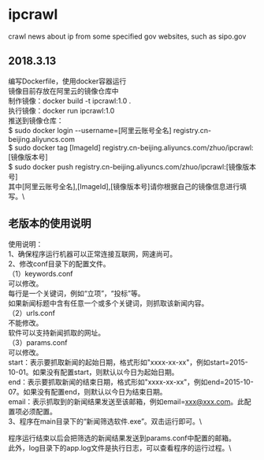 # ipcrawl

crawl news about ip from some specified gov websites, such as sipo.gov

## 2018.3.13

编写Dockerfile，使用docker容器运行 \
镜像目前存放在阿里云的镜像仓库中 \
制作镜像：docker build -t ipcrawl:1.0 . \
执行镜像：docker run ipcrawl:1.0 \
推送到镜像仓库：\
  $ sudo docker login --username=[阿里云账号全名] registry.cn-beijing.aliyuncs.com \
  $ sudo docker tag [ImageId] registry.cn-beijing.aliyuncs.com/zhuo/ipcrawl:[镜像版本号] \
  $ sudo docker push registry.cn-beijing.aliyuncs.com/zhuo/ipcrawl:[镜像版本号] \
其中[阿里云账号全名],[ImageId],[镜像版本号]请你根据自己的镜像信息进行填写。\


## 老版本的使用说明

使用说明：\
1、确保程序运行机器可以正常连接互联网，网速尚可。\
2、修改conf目录下的配置文件。\
（1）keywords.conf\
可以修改。\
每行是一个关键词，例如“立项”，“投标”等。\
如果新闻标题中含有任意一个或多个关键词，则抓取该新闻内容。\
（2）urls.conf\
不能修改。\
软件可以支持新闻抓取的网址。\
（3）params.conf\
可以修改。\
start：表示要抓取新闻的起始日期，格式形如"xxxx-xx-xx"，例如start=2015-10-01。如果没有配置start，则默认以今日为起始日期。\
end：表示要抓取新闻的结束日期，格式形如"xxxx-xx-xx"，例如end=2015-10-07。如果没有配置end，则默认以今日为结束日期。\
email：表示抓取到的新闻结果发送至该邮箱，例如email=xxx@xxx.com。此配置项必须配置。\
3、程序在main目录下的“新闻筛选软件.exe”。双击运行即可。\

程序运行结束以后会把筛选的新闻结果发送到params.conf中配置的邮箱。 \
此外，log目录下的app.log文件是执行日志，可以查看程序的运行过程。\

